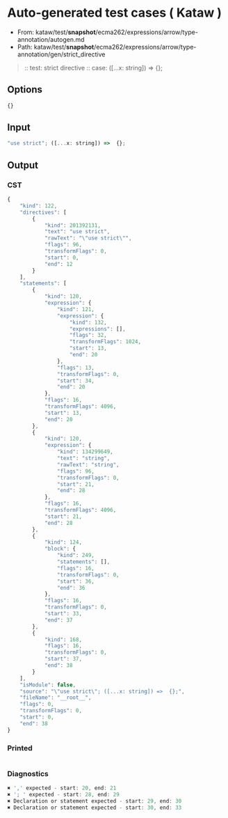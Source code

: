 # Auto-generated test cases ( Kataw )
- From: kataw/test/__snapshot__/ecma262/expressions/arrow/type-annotation/autogen.md
- Path: kataw/test/__snapshot__/ecma262/expressions/arrow/type-annotation/gen/strict_directive
> :: test: strict directive
> :: case: ([...x: string]) =>  {};
## Options

`````js
{}
`````
## Input

`````js
"use strict"; ([...x: string]) =>  {};
`````
## Output

### CST

```javascript
{
    "kind": 122,
    "directives": [
        {
            "kind": 201392131,
            "text": "use strict",
            "rawText": "\"use strict\"",
            "flags": 96,
            "transformFlags": 0,
            "start": 0,
            "end": 12
        }
    ],
    "statements": [
        {
            "kind": 120,
            "expression": {
                "kind": 121,
                "expression": {
                    "kind": 132,
                    "expressions": [],
                    "flags": 32,
                    "transformFlags": 1024,
                    "start": 13,
                    "end": 20
                },
                "flags": 13,
                "transformFlags": 0,
                "start": 34,
                "end": 20
            },
            "flags": 16,
            "transformFlags": 4096,
            "start": 13,
            "end": 20
        },
        {
            "kind": 120,
            "expression": {
                "kind": 134299649,
                "text": "string",
                "rawText": "string",
                "flags": 96,
                "transformFlags": 0,
                "start": 21,
                "end": 28
            },
            "flags": 16,
            "transformFlags": 4096,
            "start": 21,
            "end": 28
        },
        {
            "kind": 124,
            "block": {
                "kind": 249,
                "statements": [],
                "flags": 16,
                "transformFlags": 0,
                "start": 36,
                "end": 36
            },
            "flags": 16,
            "transformFlags": 0,
            "start": 33,
            "end": 37
        },
        {
            "kind": 168,
            "flags": 16,
            "transformFlags": 0,
            "start": 37,
            "end": 38
        }
    ],
    "isModule": false,
    "source": "\"use strict\"; ([...x: string]) =>  {};",
    "fileName": "__root__",
    "flags": 0,
    "transformFlags": 0,
    "start": 0,
    "end": 38
}
```

### Printed

```javascript

```

### Diagnostics

```javascript
✖ ',' expected - start: 20, end: 21
✖ '; ' expected - start: 28, end: 29
✖ Declaration or statement expected - start: 29, end: 30
✖ Declaration or statement expected - start: 30, end: 33

```

